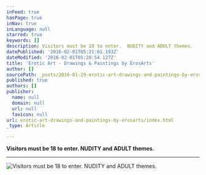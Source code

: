 ```yaml
---
inFeed: true
hasPage: true
inNav: true
inLanguage: null
starred: true
keywords: []
description: Visitors must be 18 to enter.  NUDITY and ADULT themes.
datePublished: '2016-02-01T05:21:01.193Z'
dateModified: '2016-02-01T05:20:54.127Z'
title: 'Erotic Art - Drawings & Paintings by ErosArts'
author: []
sourcePath: _posts/2016-01-29-erotic-art-drawings-and-paintings-by-erosarts.md
published: true
authors: []
publisher:
  name: null
  domain: null
  url: null
  favicon: null
url: erotic-art-drawings-and-paintings-by-erosarts/index.html
_type: Article

---
```

**Visitors must be 18 to enter.  NUDITY and ADULT themes.**

****
![Visitors must be 18 to enter.  NUDITY and ADULT themes.](https://s3-us-west-2.amazonaws.com/the-grid-img/p/98fb58be9346d0f2a258ceb155697622f06473bb.jpg)